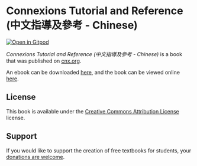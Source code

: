 # Connexions Tutorial and Reference (中文指導及參考 - Chinese)

[![Open in Gitpod](https://gitpod.io/button/open-in-gitpod.svg)](https://gitpod.io/from-referrer/)

_Connexions Tutorial and Reference (中文指導及參考 - Chinese)_ is a book that was published on [cnx.org](https://cnx.org/).

An ebook can be downloaded [here](https://github.com/cnx-user-books/cnxbook-connexions-tutorial-and-reference-zhong-wen-zhi-dao-ji-can-kao-chinese/releases/latest), and the book can be viewed online [here](https://github.com/cnx-user-books/cnxbook-connexions-tutorial-and-reference-zhong-wen-zhi-dao-ji-can-kao-chinese/releases/latest).

## License
This book is available under the [Creative Commons Attribution License](./LICENSE) license.

## Support
If you would like to support the creation of free textbooks for students, your [donations are welcome](https://riceconnect.rice.edu/donation/support-openstax-banner).
